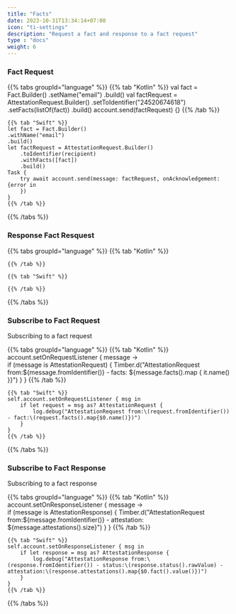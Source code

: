 ```yaml
---
title: "Facts"
date: 2023-10-31T13:34:14+07:00
icon: "ti-settings"
description: "Request a fact and response to a fact request"
type : "docs"
weight: 6
---
```


### Fact Request
{{% tabs groupId="language" %}}
    {{% tab "Kotlin" %}}
    val fact = Fact.Builder()
    .setName("email")
    .build()
    val factRequest = AttestationRequest.Builder()
        .setToIdentifier("24520674618")
        .setFacts(listOf(fact))
        .build()
    account.send(factRequest) {}
    {{% /tab %}}

    {{% tab "Swift" %}}
    let fact = Fact.Builder()
    .withName("email")
    .build()
    let factRequest = AttestationRequest.Builder()
        .toIdentifier(recipient)
        .withFacts([fact])
        .build()
    Task {
        try await account.send(message: factRequest, onAcknowledgement: {error in
        })
    }
    {{% /tab %}}    
{{% /tabs %}}

### Response Fact Resquest

{{% tabs groupId="language" %}}
    {{% tab "Kotlin" %}}
    
    {{% /tab %}}

    {{% tab "Swift" %}}
    
    {{% /tab %}}    
{{% /tabs %}}

### Subscribe to Fact Request
Subscribing to a fact request

{{% tabs groupId="language" %}}
    {{% tab "Kotlin" %}}
    account.setOnRequestListener { message ->        
        if (message is AttestationRequest) {
            Timber.d("AttestationRequest from:${message.fromIdentifier()} - facts: ${message.facts().map { it.name() }}")
        }
    }
    {{% /tab %}}

    {{% tab "Swift" %}}
    self.account.setOnRequestListener { msg in     
        if let request = msg as? AttestationRequest {
            log.debug("AttestationRequest from:\(request.fromIdentifier()) - fact:\(request.facts().map{$0.name()})")
        }
    }
    {{% /tab %}}    
{{% /tabs %}}


### Subscribe to Fact Response
Subscribing to a fact response

{{% tabs groupId="language" %}}
    {{% tab "Kotlin" %}}
    account.setOnResponseListener { message ->        
        if (message is AttestationResponse) {
            Timber.d("AttestationRequest from:${message.fromIdentifier()} - attestation: ${message.attestations().size}")
        }
    }
    {{% /tab %}}

    {{% tab "Swift" %}}
    self.account.setOnResponseListener { msg in        
        if let response = msg as? AttestationResponse {
            log.debug("AttestationResponse from:\(response.fromIdentifier()) - status:\(response.status().rawValue) - attestation:\(response.attestations().map{$0.fact().value()})")
        }
    }
    {{% /tab %}}    
{{% /tabs %}}


